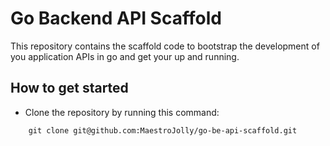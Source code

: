 # Go Backend API Scaffold

This repository contains the scaffold code to bootstrap the development of you application APIs in go and get your up and running.

## How to get started

- Clone the repository by running this command:

```script
    git clone git@github.com:MaestroJolly/go-be-api-scaffold.git
```